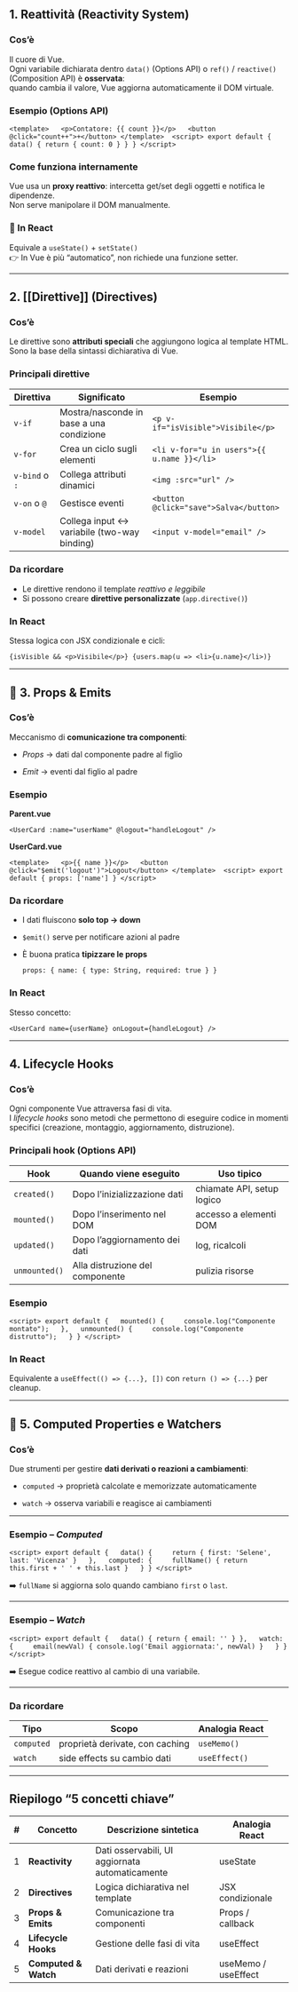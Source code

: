 ## 1. **Reattività (Reactivity System)**

### Cos’è

Il cuore di Vue.  
Ogni variabile dichiarata dentro `data()` (Options API) o `ref()` / `reactive()` (Composition API) è **osservata**:  
quando cambia il valore, Vue aggiorna automaticamente il DOM virtuale.

### Esempio (Options API)

`<template>   <p>Contatore: {{ count }}</p>   <button @click="count++">+</button> </template>  <script> export default {   data() { return { count: 0 } } } </script>`

### Come funziona internamente

Vue usa un **proxy reattivo**: intercetta get/set degli oggetti e notifica le dipendenze.  
Non serve manipolare il DOM manualmente.

### 🔁 In React

Equivale a `useState()` + `setState()`  
👉 In Vue è più “automatico”, non richiede una funzione setter.

---

##  2. **[[Direttive]] (Directives)**

### Cos’è

Le direttive sono **attributi speciali** che aggiungono logica al template HTML.  
Sono la base della sintassi dichiarativa di Vue.

### Principali direttive

|Direttiva|Significato|Esempio|
|---|---|---|
|`v-if`|Mostra/nasconde in base a una condizione|`<p v-if="isVisible">Visibile</p>`|
|`v-for`|Crea un ciclo sugli elementi|`<li v-for="u in users">{{ u.name }}</li>`|
|`v-bind` o `:`|Collega attributi dinamici|`<img :src="url" />`|
|`v-on` o `@`|Gestisce eventi|`<button @click="save">Salva</button>`|
|`v-model`|Collega input ↔ variabile (two-way binding)|`<input v-model="email" />`|

### Da ricordare

- Le direttive rendono il template _reattivo e leggibile_
- Si possono creare **direttive personalizzate** (`app.directive()`)

### In React

Stessa logica con JSX condizionale e cicli:

`{isVisible && <p>Visibile</p>} {users.map(u => <li>{u.name}</li>)}`

---

## 🔹 3. **Props & Emits**

### Cos’è

Meccanismo di **comunicazione tra componenti**:

- _Props_ → dati dal componente padre al figlio
    
- _Emit_ → eventi dal figlio al padre
    

### Esempio

**Parent.vue**

`<UserCard :name="userName" @logout="handleLogout" />`

**UserCard.vue**

`<template>   <p>{{ name }}</p>   <button @click="$emit('logout')">Logout</button> </template>  <script> export default { props: ['name'] } </script>`

### Da ricordare

- I dati fluiscono **solo top → down**
    
- `$emit()` serve per notificare azioni al padre
    
- È buona pratica **tipizzare le props**
    
    `props: { name: { type: String, required: true } }`
    

### In React

Stesso concetto:

`<UserCard name={userName} onLogout={handleLogout} />`

---

## 4. **Lifecycle Hooks**

### Cos’è

Ogni componente Vue attraversa fasi di vita.  
I _lifecycle hooks_ sono metodi che permettono di eseguire codice in momenti specifici (creazione, montaggio, aggiornamento, distruzione).

### Principali hook (Options API)

|Hook|Quando viene eseguito|Uso tipico|
|---|---|---|
|`created()`|Dopo l’inizializzazione dati|chiamate API, setup logico|
|`mounted()`|Dopo l’inserimento nel DOM|accesso a elementi DOM|
|`updated()`|Dopo l’aggiornamento dei dati|log, ricalcoli|
|`unmounted()`|Alla distruzione del componente|pulizia risorse|

### Esempio

`<script> export default {   mounted() {     console.log("Componente montato");   },   unmounted() {     console.log("Componente distrutto");   } } </script>`

### In React

Equivalente a `useEffect(() => {...}, [])` con `return () => {...}` per cleanup.

---

## 🔹 5. **Computed Properties e Watchers**

### Cos’è

Due strumenti per gestire **dati derivati o reazioni a cambiamenti**:

- `computed` → proprietà calcolate e memorizzate automaticamente
    
- `watch` → osserva variabili e reagisce ai cambiamenti
    

---

### Esempio – _Computed_

`<script> export default {   data() {     return { first: 'Selene', last: 'Vicenza' }   },   computed: {     fullName() { return this.first + ' ' + this.last }   } } </script>`

➡️ `fullName` si aggiorna solo quando cambiano `first` o `last`.

---

### Esempio – _Watch_

`<script> export default {   data() { return { email: '' } },   watch: {     email(newVal) { console.log('Email aggiornata:', newVal) }   } } </script>`

➡️ Esegue codice reattivo al cambio di una variabile.

---

### Da ricordare

|Tipo|Scopo|Analogia React|
|---|---|---|
|`computed`|proprietà derivate, con caching|`useMemo()`|
|`watch`|side effects su cambio dati|`useEffect()`|

---

## Riepilogo “5 concetti chiave”

|#|Concetto|Descrizione sintetica|Analogia React|
|---|---|---|---|
|1|**Reactivity**|Dati osservabili, UI aggiornata automaticamente|useState|
|2|**Directives**|Logica dichiarativa nel template|JSX condizionale|
|3|**Props & Emits**|Comunicazione tra componenti|Props / callback|
|4|**Lifecycle Hooks**|Gestione delle fasi di vita|useEffect|
|5|**Computed & Watch**|Dati derivati e reazioni|useMemo / useEffect|